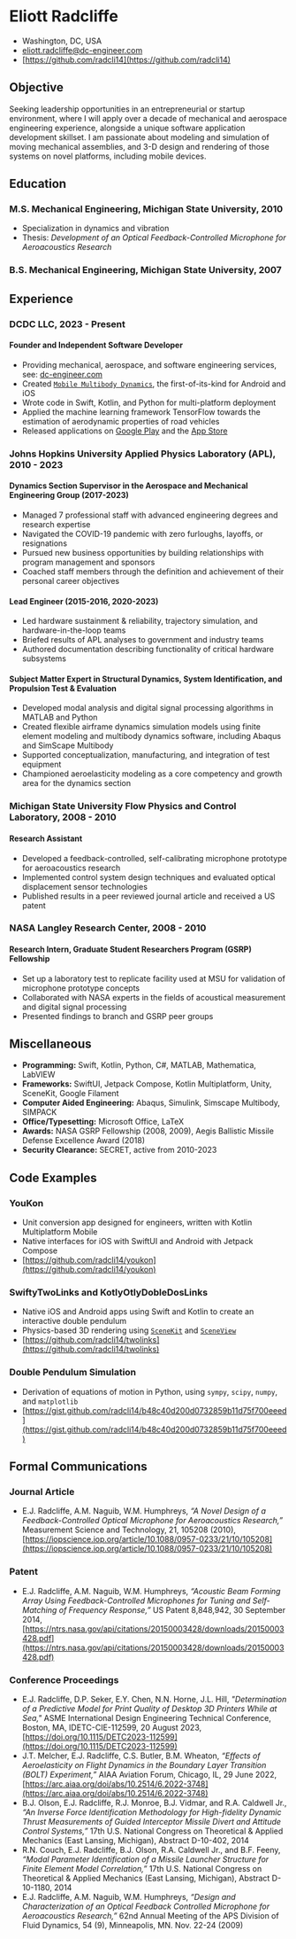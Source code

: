 # Eliott Radcliffe

 * Washington, DC, USA
 * [eliott.radcliffe@dc-engineer.com](mailto:eliott.radcliffe@dc-engineer.com)
 * [https://github.com/radcli14](https://github.com/radcli14)


## Objective

Seeking leadership opportunities in an entrepreneurial or startup environment, where I will apply over a decade of mechanical and aerospace engineering experience, alongside a unique software application development skillset.
I am passionate about modeling and simulation of moving mechanical assemblies, and 3-D design and rendering of those systems on novel platforms, including mobile devices.
<!--- Pursuing opportunities to create mobile application content and improve my technical abilities in the Swift and Kotlin programming languages. 
My professional goal is to transition from a mechanical to software engineering career.
A long term personal goal is to apply these skills to bringing education-grade engineering and physics applications to the masses using mobile platforms. --->


## Education

### M.S. Mechanical Engineering, Michigan State University, 2010
 * Specialization in dynamics and vibration
 * Thesis: _Development of an Optical Feedback-Controlled Microphone for Aeroacoustics Research_

### B.S. Mechanical Engineering, Michigan State University, 2007


## Experience

### DCDC LLC, 2023 - Present

#### Founder and Independent Software Developer
 * Providing mechanical, aerospace, and software engineering services, see: [dc-engineer.com](https://www.dc-engineer.com/)
 * Created [`Mobile Multibody Dynamics`](https://www.momdyn.com/), the first-of-its-kind for Android and iOS
 * Wrote code in Swift, Kotlin, and Python for multi-platform deployment
 * Applied the machine learning framework TensorFlow towards the estimation of aerodynamic properties of road vehicles
 * Released applications on [Google Play](https://play.google.com/store/apps/dev?id=8234827172371467507) and the [App Store](https://apps.apple.com/us/developer/eliott-radcliffe/id1477487767)

### Johns Hopkins University Applied Physics Laboratory (APL), 2010 - 2023
 
#### Dynamics Section Supervisor in the Aerospace and Mechanical Engineering Group (2017-2023)

 * Managed 7 professional staff with advanced engineering degrees and research expertise
 * Navigated the COVID-19 pandemic with zero furloughs, layoffs, or resignations
 * Pursued new business opportunities by building relationships with program management and sponsors
 * Coached staff members through the definition and achievement of their personal career objectives
 
#### Lead Engineer (2015-2016, 2020-2023)

 * Led hardware sustainment & reliability, trajectory simulation, and hardware-in-the-loop teams
 * Briefed results of APL analyses to government and industry teams
 * Authored documentation describing functionality of critical hardware subsystems   
 
#### Subject Matter Expert in Structural Dynamics, System Identification, and Propulsion Test & Evaluation

 * Developed modal analysis and digital signal processing algorithms in MATLAB and Python
 * Created flexible airframe dynamics simulation models using finite element modeling and multibody dynamics software, including Abaqus and SimScape Multibody
 * Supported conceptualization, manufacturing, and integration of test equipment
 * Championed aeroelasticity modeling as a core competency and growth area for the dynamics section


### Michigan State University Flow Physics and Control Laboratory, 2008 - 2010

#### Research Assistant

 * Developed a feedback-controlled, self-calibrating microphone prototype for aeroacoustics research
 * Implemented control system design techniques and evaluated optical displacement sensor technologies
 * Published results in a peer reviewed journal article and received a US patent


### NASA Langley Research Center, 2008 - 2010

#### Research Intern, Graduate Student Researchers Program (GSRP) Fellowship

 * Set up a laboratory test to replicate facility used at MSU for validation of microphone prototype concepts
 * Collaborated with NASA experts in the fields of acoustical measurement and digital signal processing
 * Presented findings to branch and GSRP peer groups

   
## Miscellaneous

 * __Programming:__ Swift, Kotlin, Python, C#, MATLAB, Mathematica, LabVIEW
 * __Frameworks:__ SwiftUI, Jetpack Compose, Kotlin Multiplatform, Unity, SceneKit, Google Filament
 * __Computer Aided Engineering:__ Abaqus, Simulink, Simscape Multibody, SIMPACK
 * __Office/Typesetting:__ Microsoft Office, LaTeX
 * __Awards:__ NASA GSRP Fellowship (2008, 2009), Aegis Ballistic Missile Defense Excellence Award (2018)
 * __Security Clearance:__ SECRET, active from 2010-2023


## Code Examples

### YouKon

* Unit conversion app designed for engineers, written with Kotlin Multiplatform Mobile
* Native interfaces for iOS with SwiftUI and Android with Jetpack Compose
* [https://github.com/radcli14/youkon](https://github.com/radcli14/youkon)

### SwiftyTwoLinks and KotlyOtlyDobleDosLinks

* Native iOS and Android apps using Swift and Kotlin to create an interactive double pendulum
* Physics-based 3D rendering using [`SceneKit`](https://developer.apple.com/documentation/scenekit/) and [`SceneView`](https://github.com/SceneView/sceneview-android)
* [https://github.com/radcli14/twolinks](https://github.com/radcli14/twolinks)


### Double Pendulum Simulation

* Derivation of equations of motion in Python, using `sympy`, `scipy`, `numpy`, and `matplotlib`
* [https://gist.github.com/radcli14/b48c40d200d0732859b11d75f700eeed](https://gist.github.com/radcli14/b48c40d200d0732859b11d75f700eeed)


## Formal Communications

### Journal Article

 * E.J. Radcliffe, A.M. Naguib, W.M. Humphreys, _“A Novel Design of a Feedback-Controlled Optical Microphone for Aeroacoustics Research,”_ Measurement Science and Technology, 21, 105208 (2010), 
[https://iopscience.iop.org/article/10.1088/0957-0233/21/10/105208](https://iopscience.iop.org/article/10.1088/0957-0233/21/10/105208)


### Patent

 * E.J. Radcliffe, A.M. Naguib, W.M. Humphreys, _“Acoustic Beam Forming Array Using Feedback-Controlled Microphones for Tuning and Self-Matching of Frequency Response,”_ US Patent 8,848,942, 30 September 2014,
[https://ntrs.nasa.gov/api/citations/20150003428/downloads/20150003428.pdf](https://ntrs.nasa.gov/api/citations/20150003428/downloads/20150003428.pdf)


### Conference Proceedings

 * E.J. Radcliffe, D.P. Seker, E.Y. Chen, N.N. Horne, J.L. Hill, _"Determination of a Predictive Model for Print Quality of Desktop 3D Printers While at Sea,"_ ASME International Design Engineering Technical Conference, Boston, MA, IDETC-CIE-112599, 20 August 2023, [https://doi.org/10.1115/DETC2023-112599](https://doi.org/10.1115/DETC2023-112599)
 * J.T. Melcher, E.J. Radcliffe, C.S. Butler, B.M. Wheaton, _“Effects of Aeroelasticity on Flight Dynamics in the Boundary Layer Transition (BOLT) Experiment,”_ AIAA Aviation Forum, Chicago, IL, 29 June 2022, [https://arc.aiaa.org/doi/abs/10.2514/6.2022-3748](https://arc.aiaa.org/doi/abs/10.2514/6.2022-3748)
 * B.J. Olson, E.J. Radcliffe, R.J. Monroe, B.J. Vidmar, and R.A. Caldwell Jr., _“An Inverse Force Identification Methodology for High-fidelity Dynamic Thrust Measurements of Guided Interceptor Missile Divert and Attitude Control Systems,”_ 17th U.S. National Congress on Theoretical & Applied Mechanics (East Lansing, Michigan), Abstract D-10-402, 2014
 * R.N. Couch, E.J. Radcliffe, B.J. Olson, R.A. Caldwell Jr., and B.F. Feeny, _“Modal Parameter Identification of a Missile Launcher Structure for Finite Element Model Correlation,”_ 17th U.S. National Congress on Theoretical & Applied Mechanics (East Lansing, Michigan), Abstract D-10-1180, 2014
 * E.J. Radcliffe, A.M. Naguib, W.M. Humphreys, _“Design and Characterization of an Optical Feedback Controlled Microphone for Aeroacoustics Research,”_ 62nd Annual Meeting of the APS Division of Fluid Dynamics, 54 (9), Minneapolis, MN. Nov. 22-24 (2009)
 
